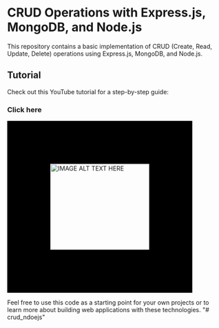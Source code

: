 # CRUD Operations with Express.js, MongoDB, and Node.js

This repository contains a basic implementation of CRUD (Create, Read, Update, Delete) operations using Express.js, MongoDB, and Node.js.

## Tutorial
Check out this YouTube tutorial for a step-by-step guide:
### Click here 


<a href="http://www.youtube.com/watch?feature=player_embedded&v=BkiB4lkRIAc?si=vPpkj8pyqbii5KSQ" target="_blank">
  <img src="http://img.youtube.com/vi/BkiB4lkRIAc/0.jpg" alt="IMAGE ALT TEXT HERE" width="230" height="200" style="border: 100px solid black;" />
</a>



Feel free to use this code as a starting point for your own projects or to learn more about building web applications with these technologies.
"# crud_ndoejs"  
